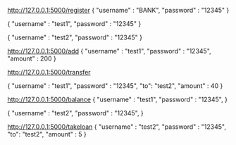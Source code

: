 http://127.0.0.1:5000/register
{
	"username" : "BANK",
	"password" : "12345"
}

{
	"username" : "test1",
	"password" : "12345"
}

{
	"username" : "test2",
	"password" : "12345"
}

http://127.0.0.1:5000/add
{
	"username" : "test1",
	"password" : "12345",
	"amount" : 200
}

http://127.0.0.1:5000/transfer

{
	"username" : "test1",
	"password" : "12345",
	"to": "test2",
	"amount" : 40
}

http://127.0.0.1:5000/balance
{
	"username" : "test1",
	"password" : "12345",
	<!-- "to": "test2",
	"amount" : 40 -->
}

{
	"username" : "test2",
	"password" : "12345",
}

http://127.0.0.1:5000/takeloan
{
	"username" : "test2",
	"password" : "12345",
	"to": "test2",
	"amount" : 5
}